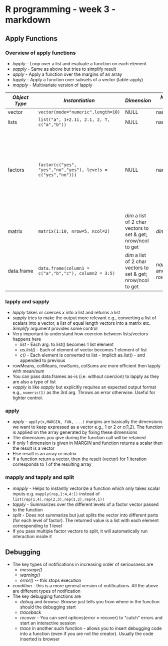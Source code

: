 # R programming - week 3 - markdown

## Apply Functions 

### Overview of apply functions 

* *lapply* - Loop over a list and evaluate a function on each element
* *sapply* - Same as above but tries to simplify result
* *apply* - Apply a function over the margins of an array 
* *tapply* - Apply a function over subsets of a vector (table-apply)
* *mapply* - Multivariate version of lapply 

*Object Type* | *Instantiation* | *Dimension* | *Names attr* | *Others*
--------------|-----------------|--------------|---------|---------
vector        |```vector(mode="numeric",length=10) ```| NULL | names(x) | NA
lists         |```list("a", 1+2.1i, 2.1, 2, T, c("a","b")) ```| NULL | names(x) | NA
factors       |```factor(c("yes", "yes","no","yes"), levels = c("yes","no")))```| NULL | names(x) | _levels_ defines the names/order of factor, _table_ tabulates by cross-classifying factors, _unclass_ shows underlying nos. 
matrix        |```matrix(1:10, nrow=5, ncol=2)```| _dim_ a list of 2 char vectors to set & get; nrow/ncol to get | _dimnames_ | _rbind_, _cbind_
data.frame    |```data.frame(column1 = c("a","b","c"), column2 = 3:5)```| _dim_ a list of 2 char vectors to set & get; nrow/ncol to get | _names_ and _row.names_ | _rbind_, _cbind_


### lapply and sapply
* *lapply* takes or coerces _x_ into a list and returns a list 
* *sapply* tries to make the output more relevant e.g., converting a list of scalars into a vector, a list of equal length vectors into a matrix etc. _Simplify_ argument provides some control  
* Very important to understand how coercion between lists/vectors happens here 
    * *list* - Each arg. to list() becomes 1 list element
    * *as.list()* - Each of element of vector becomes 1 element of list
    * *c()* - Each element is converted to list - implicit as.list() - and appended to              previous
* rowMeans, colMeans, rowSums, colSums are more efficient then lapply with mean/sum
* You can pass data.frames as-is (i.e. without coercion) to lapply as they are also a type of list
* *vapply* is like *sapply* but explicitly requires an expected output format e.g., ```numeric(1)``` as the 3rd arg. Throws an error otherwise. Useful for tighter control.  

### apply 
* *apply* - ```apply(x,MARGIN, FUN, ...)``` margins are basically the dimensions we want to keep expressed as a vector e.g., 1 or 2 or c(1,2). The function is applied on the array generated by fixing these dimensions 
* The dimensions you give during the function call will be retained
* If only 1 dimension is given in MARGIN and function returns a scalar then the result is a vector
* Else result is an array or matrix
* If a function return a vector, then the result (vector) for 1 iteration corresponds to 1 of the resulting array

### mapply and tapply and split 
* *mapply* - Helps to instantly vectorize a function which only takes scalar inputs e.g.
```mapply(rep,1:4,4:1)``` instead of ```list(rep(1,4),rep(2,3),rep(3,2),rep(4,1))```
* *tapply* - Summarizes over the different levels of a factor vector passed to the function
* *split* - Does not summarize but just splits the vector into different parts (for each level of factor). The returned value is a list with each element corresponding to 1 level
* If you pass multiple factor vectors to split, it will automatically run interaction inside it 

## Debugging 

* The key types of notifications in increasing order of seriousness are
    * *message()* 
    * *warning()*
    * *error()* -- this stops execution 
* *condition* - this is a more general version of notifications. All the above are different types of notification
* The key debugging functions are 
    * *debug* and *browse*. Browse just tells you from where in the function should the debugging start 
    * *traceback*
    * *recover* - You can sent options(error = recover) to "catch" errors and start an interactive session 
    * *trace* in another such function - allows you to insert debugging code into a function (even if you are not the creator). Usually the code inserted is browser 

